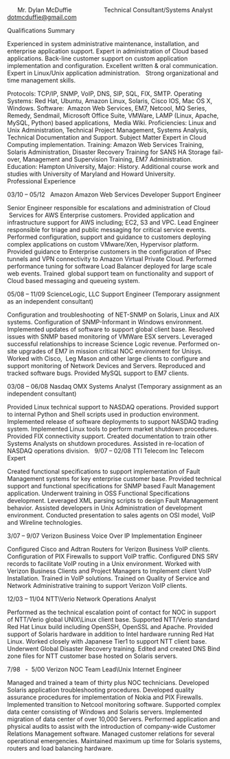        Mr. Dylan McDuffie
                  		        Technical Consultant/Systems Analyst 
        dotmcduffie@gmail.com

Qualifications Summary 

Experienced in system administrative maintenance, installation, and enterprise application support. 
Expert in administration of Cloud based applications. 
Back-line customer support on custom application implementation and configuration. 
Excellent written & oral communication. 
Expert in Linux/Unix application administration.  
Strong organizational and time management skills. 

Protocols: TCP/IP, SNMP, VoIP, DNS, SIP, SQL, FIX, SMTP.
Operating Systems: Red Hat, Ubuntu, Amazon Linux, Solaris, Cisco IOS, Mac OS X, Windows.
Software:  Amazon Web Services, EM7, Netcool, MQ Series, Remedy, Sendmail, Microsoft Office Suite, VMWare, LAMP (Linux, Apache, MySQL, Python) based applications,  Media Wiki.
Proficiencies: Linux and Unix Administration, Technical Project Management, Systems Analysis, Technical Documentation and Support. Subject Matter Expert in Cloud Computing implementation.
Training: Amazon Web Services Training, Solaris Administration, Disaster Recovery Training for SANS HA Storage fail-over, Management and Supervision Training, EM7 Administration.
Education: Hampton University, Major: History. Additional course work and studies with University of Maryland and Howard University.            
Professional Experience

03/10 – 05/12   Amazon
Amazon Web Services Developer Support Engineer

Senior Engineer responsible for escalations and administration of Cloud  Services for AWS Enterprise customers.
Provided application and infrastructure support for AWS including; EC2, S3 and VPC.
Lead Engineer responsible for triage and public messaging for critical service events.
Performed configuration, support and guidance to customers deploying complex applications on custom VMware/Xen, Hypervisor platform. 
Provided guidance to Enterprise customers in the configuration of IPsec tunnels and VPN connectivity to Amazon Virtual Private Cloud. 
Performed performance tuning for software Load Balancer deployed for large scale web events. 
Trained  global support team on functionality and support of Cloud based messaging and queueing system.  

05/08 – 11/09 ScienceLogic, LLC
Support Engineer (Temporary assignment as an independent consultant)

Configuration and troubleshooting  of NET-SNMP on Solaris, Linux and AIX systems.
Configuration of SNMP-Informant in Windows environment. 
Implemented updates of software to support global client base.
Resolved issues with SNMP based monitoring of VMWare ESX servers.
Leveraged successful relationships to increase Science Logic revenue. 
Performed on-site upgrades of EM7 in mission critical NOC environment for Unisys.
Worked with Cisco,  Leg Mason and other large clients to configure and support monitoring of Network Devices and Servers.
Reproduced and tracked software bugs.
Provided MySQL support to EM7 clients.

03/08 – 06/08 Nasdaq OMX 
Systems Analyst (Temporary assignment as an independent consultant)

Provided Linux technical support to NASDAQ operations.
Provided support to internal Python and Shell scripts used in production environment.
Implemented release of software deployments to support NASDAQ trading system.
Implemented  Linux tools to perform market shutdown procedures.
Provided FIX connectivity support.
Created documentation to train other Systems Analysts on shutdown procedures.
Assisted in re-location of NASDAQ operations division.
 
9/07 – 02/08 TTI Telecom Inc
Telecom Expert

Created functional specifications to support implementation of Fault Management systems for key enterprise customer base.
Provided technical support and functional specifications for SNMP based Fault Management application.
Underwent training in OSS Functional Specifications development.
Leveraged XML parsing scripts to design Fault Management behavior.
Assisted developers in Unix Administration of development environment.
Conducted presentation to sales agents on OSI model, VoIP and Wireline technologies.

3/07 – 9/07 Verizon Business 
Voice Over IP Implementation Engineer 

Configured Cisco and Adtran Routers for Verizon Business VoIP clients.
Configuration of PIX Firewalls to support VoIP traffic.
Configured DNS SRV records to facilitate VoIP routing in a Unix environment.
Worked with Verizon Business Clients and Project Managers to Implement client VoIP Installation.
Trained in VoIP solutions.
Trained on Quality of Service and Network Administrative training to support Verizon VoIP clients.

12/03 – 11/04 NTT\Verio
Network Operations Analyst

Performed as the technical escalation point of contact for NOC in support of NTT/Verio global UNIX\Linux client base.
Supported NTT/Verio standard Red Hat Linux build including OpenSSH, OpenSSL and Apache.
Provided support of Solaris hardware in addition to Intel hardware running Red Hat Linux.
Worked closely with Japanese Tier1 to support NTT client base.
Underwent Global Disaster Recovery training.
Edited and created DNS Bind zone files for NTT customer base hosted on Solaris servers.


7/98   -  5/00 Verizon
NOC Team Lead\Unix Internet Engineer

Managed and trained a team of thirty plus NOC technicians.
Developed Solaris application troubleshooting procedures.
Developed quality assurance procedures for implementation of Nokia and PIX Firewalls.
Implemented transition to Netcool monitoring software.
Supported complex data center consisting of Windows and Solaris servers.
Implemented migration of data center of over 10,000 Servers.
Performed application and physical audits to assist with the introduction of company-wide Customer Relations Management software.
Managed customer relations for several operational emergencies.
Maintained maximum up time for Solaris systems, routers and load balancing hardware.

 
 
 
 
 
 
 
 
 
